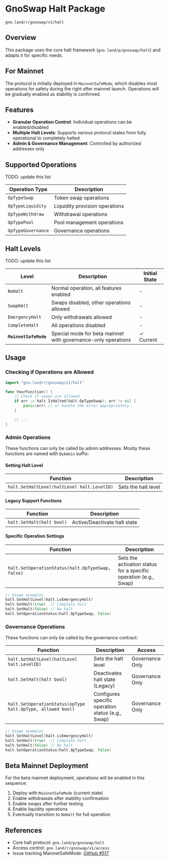 # GnoSwap Halt Package

`gno.land/r/gnoswap/v1/halt`

## Overview

This package uses the core halt framework (`gno.land/p/gnoswap/halt`) and adapts it for specific needs.

## For Mainnet

The protocol is initially deployed in `MainnetSafeMode`, which disables most operations for safety during the right after mainnet launch. Operations will be gradually enabled as stability is confirmed.

## Features

- **Granular Operation Control**: Individual operations can be enabled/disabled
- **Multiple Halt Levels**: Supports various protocol states from fully operational to completely halted
- **Admin & Governance Management**: Controlled by authorized addresses only

## Supported Operations

TODO: update this list

| Operation Type | Description |
|---------------|-------------|
| `OpTypeSwap` | Token swap operations |
| `OpTypeLiquidity` | Liquidity provision operations |
| `OpTypeWithdraw` | Withdrawal operations |
| `OpTypePool` | Pool management operations |
| `OpTypeGovernance` | Governance operations |

## Halt Levels

TODO: update this list

| Level | Description | Initial State |
|-------|-------------|--------------|
| `NoHalt` | Normal operation, all features enabled | - |
| `SwapHalt` | Swaps disabled, other operations allowed | - |
| `EmergencyHalt` | Only withdrawals allowed | - |
| `CompleteHalt` | All operations disabled | - |
| **`MainnetSafeMode`** | Special mode for beta mainnet with governance-only operations | ✓ Current |

## Usage

### Checking if Operations are Allowed

```go
import "gno.land/r/gnoswap/v1/halt"

func YourFunction() {
    // Check if swaps are allowed
    if err := halt.IsHalted(halt.OpTypeSwap); err != nil {
        panic(err) // or handle the error appropriately
    }

    // ...
}
```

### Admin Operations

These functions can only be called by admin addresses. Mostly these functions are named with `ByAdmin` suffix:

#### Setting Halt Level

| Function | Description |
|----------|-------------|
| `halt.SetHaltLevel(haltLevel halt.LevelID)` | Sets the halt level |

#### Legacy Support Functions

| Function | Description |
|----------|-------------|
| `halt.SetHalt(halt bool)` | Active/Deactivate halt state |

#### Specific Operation Settings

| Function | Description |
|----------|-------------|
| `halt.SetOperationStatus(halt.OpTypeSwap, false)` | Sets the activation status for a specific operation (e.g., Swap) |

```go
// Usage examples
halt.SetHaltLevel(halt.LvEmergencyHalt)
halt.SetHalt(true)  // Complete halt
halt.SetHalt(false) // No halt
halt.SetOperationStatus(halt.OpTypeSwap, false)
```

### Governance Operations

These functions can only be called by the governance contract:

| Function | Description | Access |
|----------|-------------|---------|
| `halt.SetHaltLevel(haltLevel halt.LevelID)` | Sets the halt level | Governance Only |
| `halt.SetHalt(halt bool)` | Deactivates halt state (Legacy) | Governance Only |
| `halt.SetOperationStatus(opType halt.OpType, allowed bool)` | Configures specific operation status (e.g., Swap) | Governance Only |

```go
// Usage examples
halt.SetHaltLevel(halt.LvEmergencyHalt)
halt.SetHalt(true)  // Complete halt
halt.SetHalt(false) // No halt
halt.SetOperationStatus(halt.OpTypeSwap, false)
```

## Beta Mainnet Deployment

For the beta mainnet deployment, operations will be enabled in this sequence:

1. Deploy with `MainnetSafeMode` (current state)
2. Enable withdrawals after stability confirmation
3. Enable swaps after further testing
4. Enable liquidity operations
5. Eventually transition to `NoHalt` for full operation

## References

- Core halt protocol: `gno.land/p/gnoswap/halt`
- Access control: `gno.land/r/gnoswap/v1/access`
- Issue tracking MainnetSafeMode: [GitHub #517](https://github.com/gnoswap-labs/gnoswap/issues/517)
